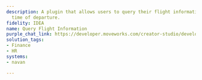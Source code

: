 ```yaml
---
description: A plugin that allows users to query their flight information including
  time of departure.
fidelity: IDEA
name: Query Flight Information
purple_chat_link: https://developer.moveworks.com/creator-studio/developer-tools/purple-chat/?conversation=%7B%22startTimestamp%22%3A%2211%3A43+AM%22%2C%22messages%22%3A%5B%7B%22role%22%3A%22user%22%2C%22parts%22%3A%5B%7B%22richText%22%3A%22Can+you+show+me+details+for+my+upcoming+flight%3F%22%7D%5D%7D%2C%7B%22role%22%3A%22assistant%22%2C%22parts%22%3A%5B%7B%22reasoningSteps%22%3A%5B%7B%22status%22%3A%22success%22%2C%22richText%22%3A%22Queries+flight+information+system+for+upcoming+flights%22%7D%5D%7D%2C%7B%22richText%22%3A%22%3Cp%3EHere%27s+the+information+for+your+upcoming+flight%3A%3C%2Fp%3E%22%7D%2C%7B%22richText%22%3A%22%3Cb%3E%3Cp%3EFlight+Itinerary+Details%3C%2Fp%3E%3C%2Fb%3E%3Cbr%3E%3Cp%3E%3Cb%3EFlight%3A%3C%2Fb%3E+AA123%3Cbr%3E%3Cb%3EDeparture%3A%3C%2Fb%3E+San+Francisco%2C+April+20%2C+6%3A00+AM%3Cbr%3E%3Cb%3EArrival%3A%3C%2Fb%3E+New+York%2C+April+20%2C+2%3A45+PM%3Cbr%3E%3Cb%3ETerminal%3A%3C%2Fb%3E+2%3Cbr%3E%3Cb%3EGate%3A%3C%2Fb%3E+D4%3C%2Fp%3E%22%7D%2C%7B%22buttons%22%3A%5B%7B%22style%22%3A%22outlined%22%2C%22buttonText%22%3A%22More+Info+on+Navan%22%7D%5D%7D%5D%7D%5D%7D
solution_tags:
- Finance
- HR
systems:
- navan

---
```

